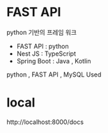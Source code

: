 # FAST API

python 기반의 프레임 워크

- FAST API : python
- Nest JS : TypeScript
- Spring Boot : Java , Kotlin


python , FAST API , MySQL
Used

# local
http://localhost:8000/docs
